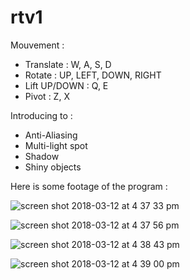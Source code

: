 # rtv1

Mouvement :<br />
- Translate : W, A, S, D<br />
- Rotate : UP, LEFT, DOWN, RIGHT<br />
- Lift UP/DOWN : Q, E<br />
- Pivot : Z, X<br />
			
Introducing to :
- Anti-Aliasing
- Multi-light spot
- Shadow
- Shiny objects
		
Here is some footage of the program :<br />

![screen shot 2018-03-12 at 4 37 33 pm](https://user-images.githubusercontent.com/27351943/37294051-49b59726-2615-11e8-821a-c853453061fb.png)

![screen shot 2018-03-12 at 4 37 56 pm](https://user-images.githubusercontent.com/27351943/37294052-49ce4e38-2615-11e8-8939-6b1e8890f371.png)

![screen shot 2018-03-12 at 4 38 43 pm](https://user-images.githubusercontent.com/27351943/37294054-49e35fda-2615-11e8-9b7a-70230615fa2a.png)

![screen shot 2018-03-12 at 4 39 00 pm](https://user-images.githubusercontent.com/27351943/37294055-49fe192e-2615-11e8-841c-2d179a62b33b.png)
